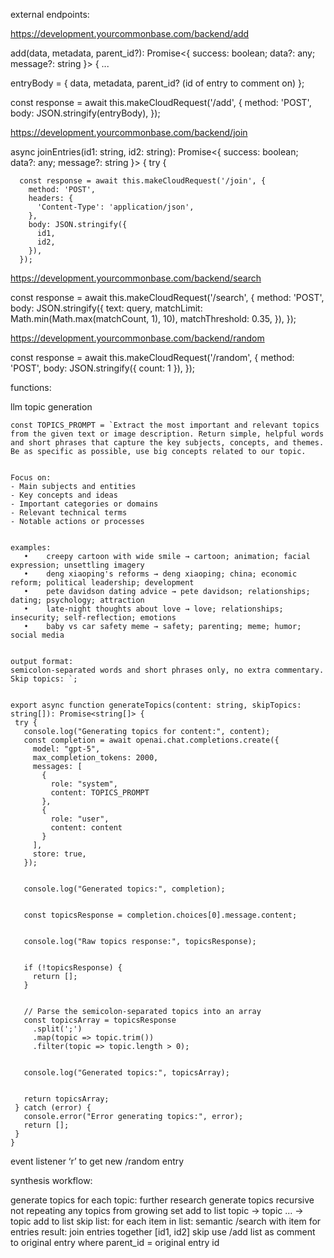 external endpoints:

https://development.yourcommonbase.com/backend/add

add(data, metadata, parent_id?): Promise<{ success: boolean; data?: any; message?: string }> { ...

 entryBody = {
          data, metadata, parent_id? (id of entry to comment on)
        }; 

const response = await this.makeCloudRequest('/add', {
          method: 'POST',
          body: JSON.stringify(entryBody),
        });


https://development.yourcommonbase.com/backend/join

async joinEntries(id1: string, id2: string): Promise<{ success: boolean; data?: any; message?: string }> {
    try {
      
      const response = await this.makeCloudRequest('/join', {
        method: 'POST',
        headers: {
          'Content-Type': 'application/json',
        },
        body: JSON.stringify({
          id1,
          id2,
        }),
      });

https://development.yourcommonbase.com/backend/search

const response = await this.makeCloudRequest('/search', {
        method: 'POST',
        body: JSON.stringify({
          text: query,
          matchLimit: Math.min(Math.max(matchCount, 1), 10),
          matchThreshold: 0.35,
        }),
      });

https://development.yourcommonbase.com/backend/random

const response = await this.makeCloudRequest('/random', {
        method: 'POST',
        body: JSON.stringify({
          count: 1
        }),
      });

functions:

llm topic generation

```
const TOPICS_PROMPT = `Extract the most important and relevant topics from the given text or image description. Return simple, helpful words and short phrases that capture the key subjects, concepts, and themes. Be as specific as possible, use big concepts related to our topic.


Focus on:
- Main subjects and entities
- Key concepts and ideas
- Important categories or domains
- Relevant technical terms
- Notable actions or processes


examples:
   •    creepy cartoon with wide smile → cartoon; animation; facial expression; unsettling imagery
   •    deng xiaoping's reforms → deng xiaoping; china; economic reform; political leadership; development
   •    pete davidson dating advice → pete davidson; relationships; dating; psychology; attraction
   •    late-night thoughts about love → love; relationships; insecurity; self-reflection; emotions
   •    baby vs car safety meme → safety; parenting; meme; humor; social media


output format:
semicolon-separated words and short phrases only, no extra commentary. Skip topics: `;


export async function generateTopics(content: string, skipTopics: string[]): Promise<string[]> {
 try {
   console.log("Generating topics for content:", content);
   const completion = await openai.chat.completions.create({
     model: "gpt-5",
     max_completion_tokens: 2000,
     messages: [
       {
         role: "system",
         content: TOPICS_PROMPT
       },
       {
         role: "user",
         content: content
       }
     ],
     store: true,
   });


   console.log("Generated topics:", completion);


   const topicsResponse = completion.choices[0].message.content;


   console.log("Raw topics response:", topicsResponse);


   if (!topicsResponse) {
     return [];
   }


   // Parse the semicolon-separated topics into an array
   const topicsArray = topicsResponse
     .split(';')
     .map(topic => topic.trim())
     .filter(topic => topic.length > 0);


   console.log("Generated topics:", topicsArray);


   return topicsArray;
 } catch (error) {
   console.error("Error generating topics:", error);
   return [];
 }
}
```


event listener ‘r’ to get new /random entry


synthesis workflow:

generate topics 
for each topic:
	further research
		generate topics recursive not repeating any topics from growing set
			add to list topic -> topic ... -> topic
	add to list
	skip
list:
	for each item in list:
		semantic /search with item
		for entries result:
			join entries together [id1, id2]
			skip
use /add list as comment to original entry where parent_id = original entry id
